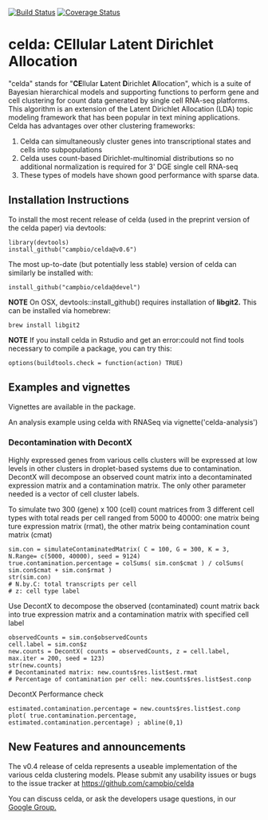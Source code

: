 [![Build Status](https://travis-ci.org/campbio/celda.svg?branch=master)](https://travis-ci.org/campbio/celda)
[![Coverage Status](https://coveralls.io/repos/github/campbio/celda/badge.svg?branch=master)](https://coveralls.io/github/campbio/celda?branch=master)

# celda: CEllular Latent Dirichlet Allocation

"celda" stands for "**CE**llular **L**atent **D**irichlet **A**llocation", which is a suite of Bayesian hierarchical models and supporting functions to perform gene and cell clustering for count data generated by single cell RNA-seq platforms. This algorithm is an extension of the Latent Dirichlet Allocation (LDA) topic modeling framework that has been popular in text mining applications. Celda has advantages over other clustering frameworks:

1. Celda can simultaneously cluster genes into transcriptional states and cells into subpopulations
2. Celda uses count-based Dirichlet-multinomial distributions so no additional normalization is required for 3' DGE single cell RNA-seq
3. These types of models have shown good performance with sparse data.


## Installation Instructions

To install the most recent release of celda (used in the preprint version of the celda paper) via devtools:
```
library(devtools)
install_github("campbio/celda@v0.6")
```
The most up-to-date (but potentially less stable) version of celda can similarly be installed with:
```
install_github("campbio/celda@devel")
```

**NOTE** On OSX, devtools::install_github() requires installation of **libgit2.** This can be installed via homebrew:
```
brew install libgit2
```
**NOTE** If you install celda in Rstudio and get an error:could not find tools necessary to compile a package, you can try this:
```
options(buildtools.check = function(action) TRUE)
```

## Examples and vignettes

Vignettes are available in the package. 

An analysis example using celda with RNASeq via vignette('celda-analysis')


### Decontamination with DecontX
Highly expressed genes from various cells clusters will be expressed at low levels in other clusters in droplet-based systems due to contamination. DecontX will decompose an observed count matrix into a decontaminated expression matrix and a contamination matrix. The only other parameter needed is a vector of cell cluster labels. 

To simulate two 300 (gene) x 100 (cell) count matrices from 3 different cell types with total reads per cell ranged from 5000 to 40000: one matrix being ture expression matrix (rmat), the other matrix being contamination count matrix (cmat)
```
sim.con = simulateContaminatedMatrix( C = 100, G = 300, K = 3, N.Range= c(5000, 40000), seed = 9124) 
true.contamination.percentage = colSums( sim.con$cmat ) / colSums( sim.con$cmat + sim.con$rmat ) 
str(sim.con)   
# N.by.C: total transcripts per cell 
# z: cell type label 

```
Use DecontX to decompose the observed (contaminated) count matrix back into true expression matrix and a contamination matrix with specified cell label
```
observedCounts = sim.con$observedCounts
cell.label = sim.con$z
new.counts = DecontX( counts = observedCounts, z = cell.label,  max.iter = 200, seed = 123) 
str(new.counts) 
# Decontaminated matrix: new.counts$res.list$est.rmat
# Percentage of contamination per cell: new.counts$res.list$est.conp

```
DecontX Performance check 
```
estimated.contamination.percentage = new.counts$res.list$est.conp
plot( true.contamination.percentage, estimated.contamination.percentage) ; abline(0,1) 
``` 



## New Features and announcements
The v0.4 release of celda represents a useable implementation of the various celda clustering models.
Please submit any usability issues or bugs to the issue tracker at https://github.com/campbio/celda

You can discuss celda, or ask the developers usage questions, in our [Google Group.](https://groups.google.com/forum/#!forum/celda-list)
